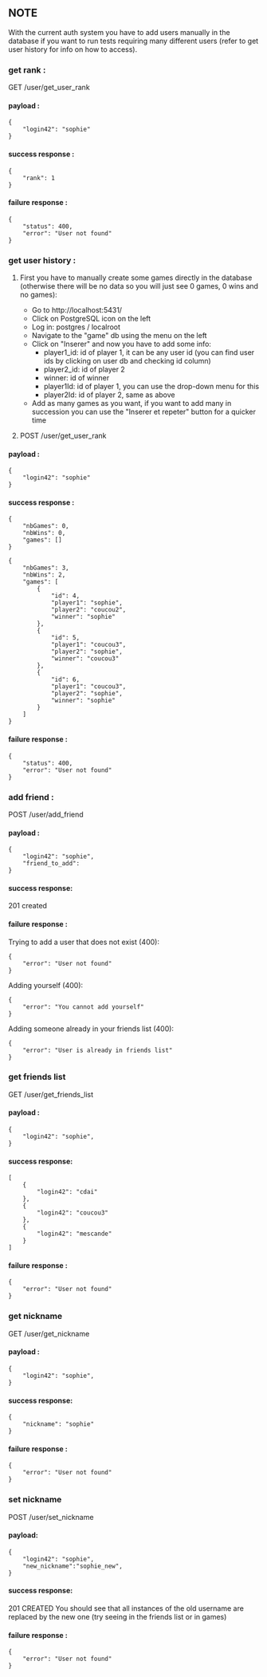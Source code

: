 ## NOTE

With the current auth system you have to add users manually in the database if you want to run tests requiring many different users (refer to get user history for info on how to access).

### get rank :

GET /user/get_user_rank

#### payload :

```
{
	"login42": "sophie"
}
```

#### success response :

```
{
    "rank": 1
}
```

#### failure response :

```
{
    "status": 400,
    "error": "User not found"
}
```

### get user history :

1. First you have to manually create some games directly in the database (otherwise there will be no data so you will just see 0 games, 0 wins and no games):

   - Go to http://localhost:5431/
   - Click on PostgreSQL icon on the left
   - Log in: postgres / localroot
   - Navigate to the "game" db using the menu on the left
   - Click on "Inserer" and now you have to add some info:
     - player1_id: id of player 1, it can be any user id (you can find user ids by clicking on user db and checking id column)
     - player2_id: id of player 2
     - winner: id of winner
     - player1Id: id of player 1, you can use the drop-down menu for this
     - player2Id: id of player 2, same as above
   - Add as many games as you want, if you want to add many in succession you can use the "Inserer et repeter" button for a quicker time

2. POST /user/get_user_rank

#### payload :

```
{
	"login42": "sophie"
}
```

#### success response :

```
{
    "nbGames": 0,
    "nbWins": 0,
    "games": []
}
```

```
{
    "nbGames": 3,
    "nbWins": 2,
    "games": [
        {
            "id": 4,
            "player1": "sophie",
            "player2": "coucou2",
            "winner": "sophie"
        },
        {
            "id": 5,
            "player1": "coucou3",
            "player2": "sophie",
            "winner": "coucou3"
        },
        {
            "id": 6,
            "player1": "coucou3",
            "player2": "sophie",
            "winner": "sophie"
        }
    ]
}
```

#### failure response :

```
{
    "status": 400,
    "error": "User not found"
}
```

### add friend :

POST /user/add_friend

#### payload :

```
{
	"login42": "sophie",
    "friend_to_add":
}
```

#### success response:

201 created

#### failure response :

Trying to add a user that does not exist (400):

```
{
    "error": "User not found"
}
```

Adding yourself (400):

```
{
    "error": "You cannot add yourself"
}
```

Adding someone already in your friends list (400):

```
{
    "error": "User is already in friends list"
}
```

### get friends list

GET /user/get_friends_list

#### payload :

```
{
	"login42": "sophie",
}
```

#### success response:

```
[
    {
        "login42": "cdai"
    },
    {
        "login42": "coucou3"
    },
    {
        "login42": "mescande"
    }
]
```

#### failure response :

```
{
    "error": "User not found"
}
```

### get nickname

GET /user/get_nickname

#### payload :

```
{
	"login42": "sophie",
}
```

#### success response:

```
{
    "nickname": "sophie"
}
```

#### failure response :

```
{
    "error": "User not found"
}
```

### set nickname

POST /user/set_nickname

#### payload:

```
{
	"login42": "sophie",
    "new_nickname":"sophie_new",
}
```

#### success response:

201 CREATED
You should see that all instances of the old username are replaced by the new one (try seeing in the friends list or in games)

#### failure response :

```
{
    "error": "User not found"
}
```
